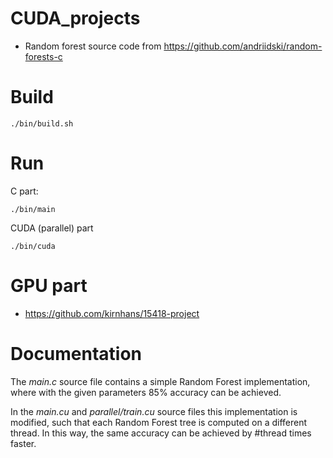 # CUDA_projects
* Random forest source code from https://github.com/andriidski/random-forests-c

# Build
```
./bin/build.sh
```

# Run
C part:
```
./bin/main
```
CUDA (parallel) part
```
./bin/cuda
```

# GPU part
* https://github.com/kirnhans/15418-project

# Documentation
The *main.c* source file contains a simple Random Forest implementation, where with the given
parameters 85% accuracy can be achieved.

In the *main.cu* and *parallel/train.cu* source files this implementation is modified, such that
each Random Forest tree is computed on a different thread.
In this way, the same accuracy can be achieved by #thread times faster.